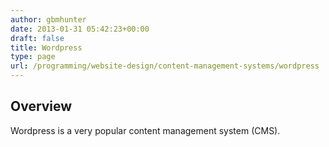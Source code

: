 ```yaml
---
author: gbmhunter
date: 2013-01-31 05:42:23+00:00
draft: false
title: Wordpress
type: page
url: /programming/website-design/content-management-systems/wordpress
---
```


## Overview

Wordpress is a very popular content management system (CMS).
